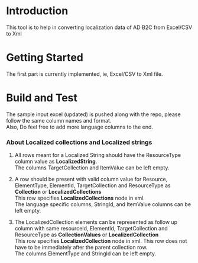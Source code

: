 # Introduction 
This tool is to help in converting localization data of AD B2C from Excel/CSV to Xml

# Getting Started
The first part is currently implemented, ie, Excel/CSV to Xml file.  

# Build and Test  
The sample input excel (updated) is pushed along with the repo, please follow the same column names and format.  
Also, Do feel free to add more language columns to the end.  

### About Localized collections  and Localized strings

1. All rows meant for a Localized String should have the ResourceType column value as **LocalizedString**.  
    The columns TargetCollection and ItemValue can be left empty. 

2. A row should be present with valid column value for Resource, ElementType, ElementId, TargetCollection and ResourceType as **Collection** or **LocalizedCollections**  
    This row specifies **LocalizedCollections** node in xml.  
    The language specific columns, StringId, and ItemValue columns can be left empty.
3. The LocalizedCollection elements can be represented as follow up column with same resourceId, ElementId, TargetCollection and ResourceType as **CollectionValues** or  **LocalizedCollection**  
    This row specifies **LocalizedCollection** node in xml. This row does not have to be immediately after the parent collection row.  
    The columns ElementType and StringId can be left empty.  
